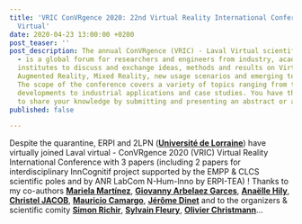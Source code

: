 ```yaml
---
title: 'VRIC ConVRgence 2020: 22nd Virtual Reality International Conference - Laval
  Virtual'
date: 2020-04-23 13:00:00 +0200
post_teaser: ''
post_description: The annual ConVRgence (VRIC) - Laval Virtual scientific conference
  - is a global forum for researchers and engineers from industry, academia and research
  institutes to discuss and exchange ideas, methods and results on Virtual Reality,
  Augmented Reality, Mixed Reality, new usage scenarios and emerging technologies.
  The scope of the conference covers a variety of topics ranging from theoretical
  developments to industrial applications and case studies. You have the opportunity
  to share your knowledge by submitting and presenting an abstract or a paper.
published: false

---
```

Despite the quarantine, ERPI and 2LPN ([**Université de Lorraine**](https://www.linkedin.com/company/universit-de-lorraine/)) have virtually joined Laval virtual - ConVRgence 2020 (VRIC) Virtual Reality International Conference with 3 papers (including 2 papers for interdisciplinary InnCognitif project supported by the EMPP & CLCS scientific poles and by ANR LabCom N-Hum-Inno by ERPI-TEA) ! Thanks to my co-authors [**Mariela Martínez**](https://www.linkedin.com/in/ACoAACXjfGwBHlIg2CbjsLEE_38lktIBWrdzOKE/), [**Giovanny Arbelaez Garces**](https://www.linkedin.com/in/ACoAAAQZD-4BWmMcHOhzij99jo365E2_r3Kgl1w/), [**Anaëlle Hily**](https://www.linkedin.com/in/ACoAACTn8aUBNOHACs9iVTUJZibtQEujmYtNjks/), [**Christel JACOB**](https://www.linkedin.com/in/ACoAAC2mkSEBGHGHrzaKzgGDCqdNQQz2sTg2pjY/), [**Mauricio Camargo**](https://www.linkedin.com/in/ACoAABxLh6UBmmHmXyVrHLfzMawoSq8nYiLO69M/), [**Jérôme Dinet**](https://www.linkedin.com/in/ACoAAAOSbxYB7Kq9u530a_raWL1A6ewYje0g0-c/) and to the organizers & scientific comity [**Simon Richir**](https://www.linkedin.com/in/ACoAAAA3UZMB1IcHqBzhSpeDNDshKqS4WZBxNbc/), [**Sylvain Fleury**](https://www.linkedin.com/in/ACoAAB2XydcBS6Pn5Uvxz00TtCTsswumakP9ipg/), [**Olivier Christmann**](https://www.linkedin.com/in/ACoAAAMknrQBsMoznpq61J0-tpB6FUh-fQEo1aY/)...